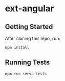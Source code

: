 # ext-angular

## Getting Started

After cloning this repo, run:

```
npm install
```

## Running Tests

```
npm run serve-tests
```